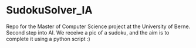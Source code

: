 # SudokuSolver_IA
Repo for the Master of Computer Science project at the University of Berne. Second step into AI.  We receive a pic of a sudoku, and the aim is to complete it using a python script :) 
